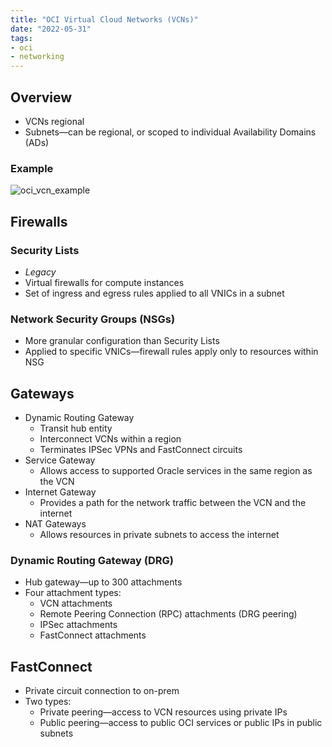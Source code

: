 ```yaml
---
title: "OCI Virtual Cloud Networks (VCNs)"
date: "2022-05-31"
tags:
- oci
- networking
---
```


## Overview

- VCNs regional
- Subnets—can be regional, or scoped to individual Availability Domains (ADs)

### Example

![oci_vcn_example](files/oci_vcn_example.svg)

## Firewalls

### Security Lists

- *Legacy*
- Virtual firewalls for compute instances
- Set of ingress and egress rules applied to all VNICs in a subnet

### Network Security Groups (NSGs)

- More granular configuration than Security Lists
- Applied to specific VNICs—firewall rules apply only to resources within NSG

## Gateways

- Dynamic Routing Gateway
	- Transit hub entity
	- Interconnect VCNs within a region
	- Terminates IPSec VPNs and FastConnect circuits
- Service Gateway
	- Allows access to supported Oracle services in the same region as the VCN
- Internet Gateway
	- Provides a path for the network traffic between the VCN and the internet
- NAT Gateways
	- Allows resources in private subnets to access the internet

### Dynamic Routing Gateway (DRG)

- Hub gateway—up to 300 attachments
- Four attachment types:
	- VCN attachments
	- Remote Peering Connection (RPC) attachments (DRG peering)
	- IPSec attachments
	- FastConnect attachments

## FastConnect

- Private circuit connection to on-prem
- Two types:
	- Private peering—access to VCN resources using private IPs
	- Public peering—access to public OCI services or public IPs in public subnets
